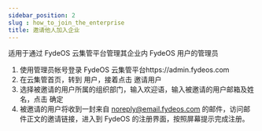 ```yaml
---
sidebar_position: 2
slug : how_to_join_the_enterprise
title: 邀请他人加入企业
---
```

适用于通过 FydeOS 云集管平台管理其企业内 FydeOS 用户的管理员
1. 使用管理员帐号登录 FydeOS 云集管平台https://admin.fydeos.com
2. 在云集管首页，转到 用户，接着点击 邀请用户
3. 选择被邀请的用户所属的组织部门，输入欢迎语，输入被邀请的用户邮箱及姓名，点击 确定
4. 被邀请的用户将收到一封来自 noreply@email.fydeos.com 的邮件，访问邮件正文的邀请链接，进入到 FydeOS 的注册界面，按照屏幕提示完成注册。
